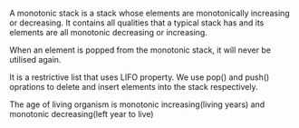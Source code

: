A monotonic stack is a stack whose elements are monotonically increasing or decreasing. It contains all qualities that a typical stack has and its elements are all monotonic decreasing or increasing.

When an element is popped from the monotonic stack, it will never be utilised again.

It is a restrictive list that uses LIFO property. We use pop() and push() oprations to delete and insert elements into the stack respectively.

The age of living organism is monotonic increasing(living years) and monotonic decreasing(left year to live)
